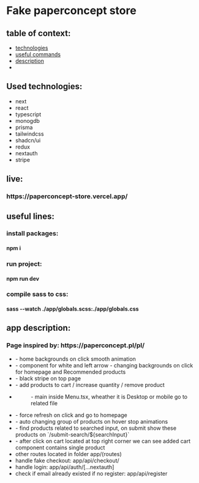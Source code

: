 <h1>Fake paperconcept store</h1>

<h2>table of context:</h2>
<ul>
  <li><a href="#tech">technologies</a></li>
  <li><a href="#useful">useful commands</a></li>
  <li><a href="#description">description</a></li>
  <li><a href=""></a></li>
</ul>

<h2 id="tech">Used technologies:</h2>
<ul>
  <li>next</li>
  <li>react</li>
  <li>typescript</li>
  <li>monogdb</li>
  <li>prisma</li>
  <li>tailwindcss</li>
  <li>shadcn/ui</li>
  <li>redux</li>
  <li>nextauth</li>
  <li>stripe</li>
</ul>

<h2>live:</h2>
<h3>https://paperconcept-store.vercel.app/</h3>


<h2 id="useful">useful lines:</h2>

<h3>install packages:</h3>
<h4>npm i</h4>

<h3>run project:</h3>
<h4>npm run dev</h4>

<h3>compile sass to css:</h3>
<h4>sass --watch ./app/globals.scss:./app/globals.css</h4>


<h2 id="description">app description:</h2>
<h3>Page inspired by: https://paperconcept.pl/pl/</h3>

<ul>
  <li><Backgrounds/> - home backgrounds on click smooth animation</li>
  <li><Arrow/> - component for white and left arrow - changing backgrounds on click for homepage and Recommended products</li>
  <li><DeliveryInfo/> - black stripe on top page</li>
  <li><GlobalRedux/> - add products to cart / increase quantity / remove product</li>
  <li><Menu> - main inside Menu.tsx, wheather it is Desktop or mobile go to related file</li>
  <li><Logo/> - force refresh on click and go to homepage</li>
  <li><Recommended/> - auto changing group of products on hover stop animations</li>
  <li><SearchForm/> - find products related to searched input, on submit show these products on `/submit-search/${searchInput}`</li>
  <li><Cart/> - after click on cart located at top right corner we can see added cart component </CartProduct> contains single product</li>
  <li>other routes located in folder app/(routes)</li>
  <li>handle fake checkout: app/api/checkout/</li>
  <li>handle login: app/api/auth/[...nextauth]</li>
  <li>check if email already existed if no register: app/api/register</li>
</ul>
